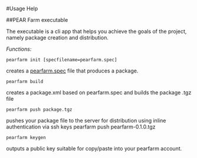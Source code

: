 #Usage Help

##PEAR Farm executable

The executable is a cli app that helps you achieve the goals of the project, namely package creation and distribution.

*Functions:*

<code>pearfarm init [specfilename=pearfarm.spec]</code>

creates a [pearfarm.spec](/help/spec) file that produces a package.

<code>pearfarm build</code>

creates a package.xml based on pearfarm.spec and builds the package .tgz file

<code>pearfarm push package.tgz</code>

pushes your package file to the server for distribution using inline authentication via ssh keys
pearfarm push pearfarm-0.1.0.tgz

<code>pearfarm keygen</code>

outputs a public key suitable for copy/paste into your pearfarm account.